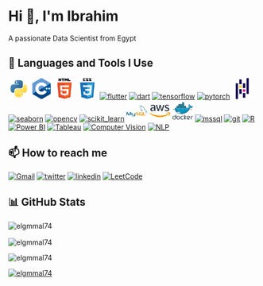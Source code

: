 <h1>Hi 👋, I'm Ibrahim</h1>
<p>A passionate Data Scientist from Egypt</p>

<h2>🚀 Languages and Tools I Use</h2>
<p>
  <!-- Python -->
  <a target="_blank" href="https://www.python.org/" style="display: inline-block;">
    <img src="https://raw.githubusercontent.com/devicons/devicon/master/icons/python/python-original.svg" alt="python" width="42" height="42" />
  </a>
  <!-- C++ -->
  <a target="_blank" href="https://isocpp.org/" style="display: inline-block;">
    <img src="https://raw.githubusercontent.com/devicons/devicon/master/icons/cplusplus/cplusplus-original.svg" alt="cplusplus" width="42" height="42" />
  </a>
  <!-- HTML5 -->
  <a target="_blank" href="https://developer.mozilla.org/en-US/docs/Web/HTML" style="display: inline-block;">
    <img src="https://raw.githubusercontent.com/devicons/devicon/master/icons/html5/html5-original-wordmark.svg" alt="html5" width="42" height="42" />
  </a>
  <!-- CSS3 -->
  <a target="_blank" href="https://developer.mozilla.org/en-US/docs/Web/CSS" style="display: inline-block;">
    <img src="https://raw.githubusercontent.com/devicons/devicon/master/icons/css3/css3-original-wordmark.svg" alt="css3" width="42" height="42" />
  </a>
  <!-- Flutter -->
  <a target="_blank" href="https://flutter.dev/" style="display: inline-block;">
    <img src="https://www.vectorlogo.zone/logos/flutterio/flutterio-icon.svg" alt="flutter" width="42" height="42" />
  </a>
  <!-- Dart -->
  <a target="_blank" href="https://dart.dev/" style="display: inline-block;">
    <img src="https://www.vectorlogo.zone/logos/dartlang/dartlang-icon.svg" alt="dart" width="42" height="42" />
  </a>
  <!-- TensorFlow -->
  <a target="_blank" href="https://www.tensorflow.org/" style="display: inline-block;">
    <img src="https://www.vectorlogo.zone/logos/tensorflow/tensorflow-icon.svg" alt="tensorflow" width="42" height="42" />
  </a>
  <!-- PyTorch -->
  <a target="_blank" href="https://pytorch.org/" style="display: inline-block;">
    <img src="https://www.vectorlogo.zone/logos/pytorch/pytorch-icon.svg" alt="pytorch" width="42" height="42" />
  </a>
  <!-- Pandas -->
  <a target="_blank" href="https://pandas.pydata.org/" style="display: inline-block;">
    <img src="https://raw.githubusercontent.com/devicons/devicon/2ae2a900d2f041da66e950e4d48052658d850630/icons/pandas/pandas-original.svg" alt="pandas" width="42" height="42" />
  </a>
  <!-- Seaborn -->
  <a target="_blank" href="https://seaborn.pydata.org/" style="display: inline-block;">
    <img src="https://seaborn.pydata.org/_images/logo-mark-lightbg.svg" alt="seaborn" width="42" height="42" />
  </a>
  <!-- OpenCV -->
  <a target="_blank" href="https://opencv.org/" style="display: inline-block;">
    <img src="https://www.vectorlogo.zone/logos/opencv/opencv-icon.svg" alt="opencv" width="42" height="42" />
  </a>
  <!-- Scikit-learn -->
  <a target="_blank" href="https://scikit-learn.org/" style="display: inline-block;">
    <img src="https://upload.wikimedia.org/wikipedia/commons/0/05/Scikit_learn_logo_small.svg" alt="scikit_learn" width="42" height="42" />
  </a>
  <!-- MySQL -->
  <a target="_blank" href="https://www.mysql.com/" style="display: inline-block;">
    <img src="https://raw.githubusercontent.com/devicons/devicon/master/icons/mysql/mysql-original-wordmark.svg" alt="mysql" width="42" height="42" />
  </a>
  <!-- AWS -->
  <a target="_blank" href="https://aws.amazon.com/" style="display: inline-block;">
    <img src="https://raw.githubusercontent.com/devicons/devicon/master/icons/amazonwebservices/amazonwebservices-original-wordmark.svg" alt="aws" width="42" height="42" />
  </a>
  <!-- Docker -->
  <a target="_blank" href="https://www.docker.com/" style="display: inline-block;">
    <img src="https://raw.githubusercontent.com/devicons/devicon/master/icons/docker/docker-original-wordmark.svg" alt="docker" width="42" height="42" />
  </a>
  <!-- Microsoft SQL Server -->
  <a target="_blank" href="https://www.microsoft.com/en-us/sql-server" style="display: inline-block;">
    <img src="https://www.svgrepo.com/show/303229/microsoft-sql-server-logo.svg" alt="mssql" width="42" height="42" />
  </a>
  <!-- Git -->
  <a target="_blank" href="https://git-scm.com/" style="display: inline-block;">
    <img src="https://www.vectorlogo.zone/logos/git-scm/git-scm-icon.svg" alt="git" width="42" height="42" />
  </a>
  <!-- R -->
  <a target="_blank" href="https://www.r-project.org/" style="display: inline-block;">
    <img src="https://www.r-project.org/logo/Rlogo.svg" alt="R" width="42" height="42" />
  </a>
  <!-- Power BI -->
  <a target="_blank" href="https://powerbi.microsoft.com/" style="display: inline-block;">
    <img src="https://upload.wikimedia.org/wikipedia/commons/c/cf/New_Power_BI_Logo.svg" alt="Power BI" width="42" height="42" />
  </a>
  <!-- Tableau -->
  <a target="_blank" href="https://www.tableau.com/" style="display: inline-block;">
    <img src="https://cdn.worldvectorlogo.com/logos/tableau-software.svg" alt="Tableau" width="42" height="42" />
  </a>
  <!-- Computer Vision -->
  <a target="_blank" href="https://opencv.org/" style="display: inline-block;">
    <img src="https://www.vectorlogo.zone/logos/opencv/opencv-icon.svg" alt="Computer Vision" width="42" height="42" />
  </a>
  <!-- NLP -->
  <a target="_blank" href="https://en.wikipedia.org/wiki/Natural_language_processing" style="display: inline-block;">
    <img src="https://upload.wikimedia.org/wikipedia/commons/1/1a/PyTorch_logo_icon.svg" alt="NLP" width="42" height="42" />
  </a>
</p>

<h2>📫 How to reach me</h2>
<p>
  <a target="_blank" href="mailto:ibrahimw319@gmail.com" style="display: inline-block;">
    <img src="https://img.shields.io/badge/Gmail-D14836?style=for-the-badge&logo=gmail&logoColor=white" alt="Gmail" />
  </a>
  <a target="_blank" href="https://twitter.com/@elgmmal74" style="display: inline-block;">
    <img src="https://img.shields.io/badge/twitter-x?style=for-the-badge&logo=x&logoColor=white&color=%230f1419" alt="twitter" />
  </a>
  <a target="_blank" href="https://www.linkedin.com/in/@elgmmal74" style="display: inline-block;">
    <img src="https://img.shields.io/badge/linkedin-logo?style=for-the-badge&logo=linkedin&logoColor=white&color=%230a77b6" alt="linkedin" />
  </a>
  <!-- LeetCode -->
  <a target="_blank" href="https://leetcode.com/u/elgmmal74/" style="display: inline-block;">
    <img src="https://img.shields.io/badge/LeetCode-FFA116?style=for-the-badge&logo=leetcode&logoColor=white" alt="LeetCode" />
  </a>
</p>

<h2>📊 GitHub Stats</h2>
<p>
  <img align="center" src="https://github-readme-stats.vercel.app/api?username=elgmmal74&show_icons=true&locale=en" alt="elgmmal74" />
</p>
<p>
  <img align="center" src="https://github-readme-streak-stats.herokuapp.com/?user=elgmmal74&" alt="elgmmal74" />
</p>
<p>
  <img src="https://github-readme-stats.vercel.app/api/top-langs?username=elgmmal74&show_icons=true&locale=en&layout=compact" alt="elgmmal74" />
</p>
<p>
  <a href="https://github.com/ryo-ma/github-profile-trophy">
    <img src="https://github-profile-trophy.vercel.app/?username=elgmmal74" alt="elgmmal74" />
  </a>
</p>
